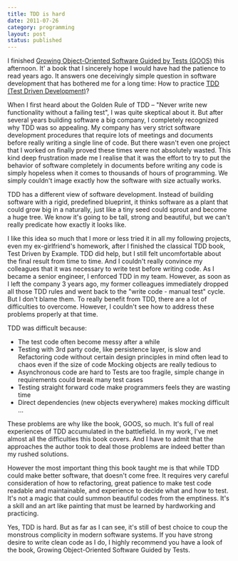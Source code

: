 ```yaml
---
title: TDD is hard
date: 2011-07-26
category: programming
layout: post
status: published
---
```


I finished [Growing Object-Oriented Software Guided by Tests (GOOS)](http://www.growing-object-oriented-software.com/)
this afternoon. It' a book that I
sincerely hope I would have had the patience to read years ago.  It answers one deceivingly simple
question in software development that has bothered me for a long time: How to practice [TDD (Test
Driven Development)](https://en.wikipedia.org/wiki/Test-driven_development)?

When I first heard about the Golden Rule of TDD – "Never write new functionality without a failing
test", I was quite skeptical about it.  But after several years building software a big company, I
completely recognized why TDD was so appealing. My company has very strict software development
procedures that require lots of meetings and documents before really writing a single line of code.
But there wasn't even one project that I worked on finally proved these times were not absolutely
wasted.  This kind deep frustration made me I realise that it was the effort to try to put the
behavior of software completely in documents before writing any code is simply hopeless when it
comes to thousands of hours of programming. We simply couldn't image exactly how the software with
size actually works.

TDD has a different view of software development.  Instead of building software with a rigid,
predefined blueprint, it thinks software as a plant that could grow big in a naturally, just like a
tiny seed could sprout and become a huge tree.  We know it's going to be tall, strong and beautiful,
but we can't really predicate how exactly it looks like.

I like this idea so much that I more or less tried it in all my following projects, even my
ex-girlfriend's homework, after I finished the classical TDD book, Test Driven by Example.  TDD did
help, but I still felt uncomfortable about the final result from time to time.  And I couldn't
really convince my colleagues that it was necessary to write test before writing code.  As I became
a senior engineer, I enforced TDD in my team.  However, as soon as I left the company 3 years ago,
my former colleagues immediately dropped all those TDD rules and went back to the "write code -
manual test" cycle.  But I don't blame them.  To really benefit from TDD, there are a lot of
difficulties to overcome. However, I couldn't see how to address these problems properly at that
time.

TDD was difficult because:

- The test code often become messy after a while
- Testing with 3rd party code, like persistence layer, is slow and Refactoring code without certain design principles in mind often lead to chaos even if the size of code Mocking objects are really tedious to
- Asynchronous code are hard to Tests are too fragile, simple change in requirements could break many test cases
- Testing straight forward code make programmers feels they are wasting time
- Direct dependencies (new objects everywhere) makes mocking difficult ...

These problems are why like the book, GOOS, so much.
It's full of real experiences of TDD accumulated in the battlefield.
In my work, I've met almost all the difficulties this book covers.
And I have to admit that the approaches the author took to deal those problems are indeed better than my rushed solutions.

However the most important thing this book taught me is that while TDD could make better software,
that doesn't come free.  It requires very careful consideration of how to refactoring, great
patience to make test code readable and maintainable, and experience to decide what and how to test.
It's not a magic that could summon beautiful codes from the emptiness. It's a skill and an art like
painting that must be learned by hardworking and practicing.

Yes, TDD is hard.  But as far as I can see, it's still of best choice to coup the monstrous
complicity in modern software systems.  If you have strong desire to write clean code as I do, I
highly recommend you have a look of the book, Growing Object-Oriented Software Guided by Tests.
